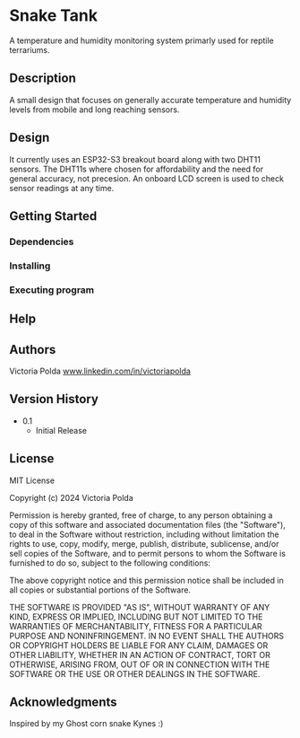 # Snake Tank

A temperature and humidity monitoring system primarly used for reptile terrariums. 

## Description

A small design that focuses on generally accurate temperature and humidity levels from mobile and long reaching sensors. 

## Design

It currently uses an ESP32-S3 breakout board along with two DHT11 sensors. The DHT11s where chosen for affordability and the need for general accuracy, not precesion.
An onboard LCD screen is used to check sensor readings at any time. 

## Getting Started

### Dependencies


### Installing


### Executing program


## Help

## Authors

Victoria Polda
www.linkedin.com/in/victoriapolda

## Version History

* 0.1
    * Initial Release

## License

MIT License

Copyright (c) 2024 Victoria Polda

Permission is hereby granted, free of charge, to any person obtaining a copy
of this software and associated documentation files (the "Software"), to deal
in the Software without restriction, including without limitation the rights
to use, copy, modify, merge, publish, distribute, sublicense, and/or sell
copies of the Software, and to permit persons to whom the Software is
furnished to do so, subject to the following conditions:

The above copyright notice and this permission notice shall be included in all
copies or substantial portions of the Software.

THE SOFTWARE IS PROVIDED "AS IS", WITHOUT WARRANTY OF ANY KIND, EXPRESS OR
IMPLIED, INCLUDING BUT NOT LIMITED TO THE WARRANTIES OF MERCHANTABILITY,
FITNESS FOR A PARTICULAR PURPOSE AND NONINFRINGEMENT. IN NO EVENT SHALL THE
AUTHORS OR COPYRIGHT HOLDERS BE LIABLE FOR ANY CLAIM, DAMAGES OR OTHER
LIABILITY, WHETHER IN AN ACTION OF CONTRACT, TORT OR OTHERWISE, ARISING FROM,
OUT OF OR IN CONNECTION WITH THE SOFTWARE OR THE USE OR OTHER DEALINGS IN THE
SOFTWARE.

## Acknowledgments

Inspired by my Ghost corn snake Kynes :) 
